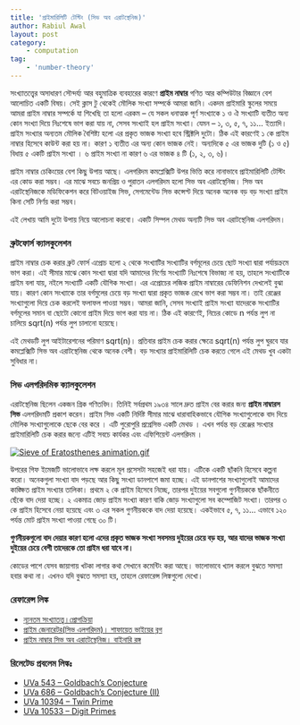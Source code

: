 ```yaml
---
title: 'প্রাইমারিলিটি টেস্টিং (সিভ অব এরাটস্থেনিজ)'
author: Rabiul Awal
layout: post
category:
    - computation
tag:
    - 'number-theory'
---
```

সংখ্যাতত্ত্বের অসাধারণ সৌন্দর্য্য আর বহুমাত্রিক ব্যবহারের কারণে **প্রাইম নাম্বার** গণিত আর কম্পিউটার বিজ্ঞানে বেশ আলোচিত একটি বিষয়। সেই ক্লাস টু থেকেই মৌলিক সংখ্যা সম্পর্কে আমরা জানি। একদম প্রাইমারি স্কুলের সময়ে আমরা প্রাইম নাম্বার সম্পর্কে যা শিখেছি তা হলো এরকম – যে সকল ধনাত্মক পূর্ণ সংখ্যাকে ১ ও ঐ সংখ্যাটি ব্যতীত অন্য কোন সংখ্যা দিয়ে নিঃশেষে ভাগ করা যায় না, সেসব সংখ্যাই হল প্রাইম সংখ্যা। যেমন – ১, ৩, ৫, ৭, ১১… ইত্যাদি। প্রাইম সংখ্যার অন্যতম মৌলিক বৈশিষ্ট্য হলো এর প্রকৃত ভাজক সংখ্যা হবে স্ট্রিক্টলি দুটো। ঠিক এই কারণেই ১ কে প্রাইম নাম্বার হিসেবে কাউন্ট করা হয় না। কারণ ১ ব্যতীত এর অন্য কোন ভাজক নেই। অন্যদিকে ৫ এর ভাজক দুটি (১ ও ৫) বিধায় ৫ একটি প্রাইম সংখ্যা । ৬ প্রাইম সংখ্যা না কারণ ৬ এর ভাজক ৪ টি (১, ২, ৩, ৬)।

প্রাইম নাম্বার চেকিংয়ের বেশ কিছু উপায় আছে। এলগরিদম কমপ্লেক্সিটি উপর ভিত্তি করে নানাভাবে প্রাইমারিলিটি টেস্টিং এর কোড করা সম্ভব। এর মাঝে সবচে জনপ্রিয় ও পুরাতন এলগরিদম হলো সিভ অব এরাটস্থেনিজ। সিভ অব এরাটস্থেনিজকে মডিফিকেশন করে বিটওয়াইজ সিভ, সেগমেন্টেড সিভ কন্সেপ্ট দিয়ে অনেক অনেক বড় বড় সংখ্যা প্রাইম কিনা সেটি নির্ণয় করা সম্ভব।

এই লেখায় আমি দুটো উপায় নিয়ে আলোচনা করবো। একটি সিম্পল মেথড অন্যটি সিভ অব এরাটস্থেনিজ এলগরিদম।

### ব্রুটফোর্স ক্যালকুলেশন 
প্রাইম নাম্বার চেক করার ব্রুট ফোর্স এপ্রোচ হলো ২ থেকে সংখ্যাটির সংখ্যাটির বর্গমূলের চেয়ে ছোট সংখ্যা দ্বারা পর্যায়ক্রমে ভাগ করা। এই সীমার মাঝে কোন সংখ্যা দ্বারা যদি আমাদের নির্ণেয় সংখ্যাটি নিঃশেষে বিভাজ্য না হয়, তাহলে সংখ্যাটিকে প্রাইম বলা যায়, নইলে সংখ্যাটি একটি যৌগিক সংখ্যা। এর এপ্রোচের লজিক প্রাইম নাম্বারের ডেফিনিশন দেখলেই বুঝা যায়। কারণ কোন সংখ্যাকে তার বর্গমুলের চেয়ে বড় সংখ্যা দ্বারা প্রকৃত ভাজক রেখে ভাগ করা সম্ভব না। তাই রেঞ্জের সংখ্যাগুলো দিয়ে চেক করলেই ফলাফল পাওয়া সম্ভব। আমরা জানি, সেসব সংখ্যাই প্রাইম সংখ্যা যাদেরকে সংখ্যাটির বর্গমূলের সমান বা ছোটো কোনো প্রাইম দিয়ে ভাগ করা যায় না। ঠিক এই কারণেই, নিচের কোডে n পর্যন্ত লুপ না চালিয়ে sqrt(n) পর্যন্ত লুপ চালানো হয়েছে।

এই মেথডটি লুপ আইটারেশনের পরিমাণ sqrt(n)। প্রতিবার প্রাইম চেক করার ক্ষেত্রে sqrt(n) পর্যন্ত লুপ ঘুরবে যার কমপ্লেক্সিটি সিভ অব এরাটস্থেনিজ থেকে অনেক বেশী। বড় সংখ্যার প্রাইমারিলিটি চেক করতে গেলে এই মেথড খুব একটা সুবিধার না।  
<script src="https://gist.github.com/rabiulcste/add74b8cf5cf5eead5bc977e439154ea.js"></script>

### সিভ এলগরিদমিক ক্যালকুলেশন 
এরাটস্থেনিজ ছিলেন একজন গ্রিক গণিতবিদ। তিনিই সর্বপ্রথম ১৯৩৪ সালে দ্রুত প্রাইম বের করার জন্য **প্রাইম নাম্বারস সিভ** এলগরিদমটি প্রকাশ করেন। প্রাইম সিভ একটি নির্দিষ্ট সীমার মাঝে ধারাবাহিকভাবে যৌগিক সংখ্যাগুলোকে বাদ দিয়ে মৌলিক সংখ্যাগুলোকে ছেকে বের করে । এটি পুরোপুরি প্রগ্রেসিভ একটি মেথড । এখন পর্যন্ত বড় রেঞ্জের সংখ্যার প্রাইমারিলিটি চেক করার জন্যে এটিই সবচে কার্যকর এবং এফিশিয়েন্ট এলগরিদম ।

[![Sieve of Eratosthenes animation.gif](https://upload.wikimedia.org/wikipedia/commons/b/b9/Sieve_of_Eratosthenes_animation.gif)](https://commons.wikimedia.org/wiki/File:Sieve_of_Eratosthenes_animation.gif#/media/File:Sieve_of_Eratosthenes_animation.gif)

উপরের গিফ ইমেজটি ভালোভাবে লক্ষ করলে মূল প্রসেসটা সহজেই ধরা যায়। এটিকে একটি ছাঁকনি হিসেবে কল্পনা করো। অনেকগুলা সংখ্যা বাদ পড়ছে আর কিছু সংখ্যা ডানপাশে জমা হচ্ছে। এই ডানপাশের সংখ্যাগুলোই আমাদের কাঙ্ক্ষিত প্রাইম সংখ্যার তালিকা। প্রথমে ২ কে প্রাইম হিসেবে নিচ্ছে, তারপর দুইয়ের সবগুলো গুণনীয়ককে ছাঁকনীতে ছেঁকে বাদ দেয়া হচ্ছে। ২ একমাত্র জোড় প্রাইম সংখ্যা কারণ বাকি জোড় সংখ্যাগুলো সব কম্পোজিট সংখ্যা। তারপর ৩ কে প্রাইম হিসেবে নেয়া হয়েছে এবং ৩ এর সকল গুণনীয়ককে বাদ দেয়া হয়েছে। একইভাবে ৫, ৭, ১১… এভাবে ১২০ পর্যন্ত মোট প্রাইম সংখ্যা পাওয়া গেছে ৩০ টি।

**গুণনীয়কগুলো বাদ দেয়ার কারণ হলো এদের প্রকৃত ভাজক সংখ্যা সবসময় দুইয়ের চেয়ে বড় হয়, আর যাদের ভাজক সংখ্যা দুইয়ের চেয়ে বেশী তাদেরকে তো প্রাইম ধরা যাবে না।**  
<script src="https://gist.github.com/rabiulcste/69dbc138cda983d0ed6b58e262cbd644.js"></script>  
কোডের পাশে যেসব জায়াগায় খটকা লাগার কথা সেখানে কমেন্টিং করা আছে। ভালোভাবে খ্যাল করলে বুঝতে সমস্যা হবার কথা না। এখনও যদি বুঝতে সমস্যা হয়, তাহলে রেফারেন্স লিঙ্কগুলো দেখো।  

### রেফারেন্স লিঙ্ক
- [ন্যূনতম সংখ্যাতত্ত্ব।প্রোগক্রিয়া](http://www.progkriya.org/gyan/basic-number-theory.html)
- [প্রাইম জেনারেটর(সিভ এলগরিদম)। শাফায়েত ভাইয়ের ব্লগ](http://www.shafaetsplanet.com/planetcoding/?p=624)
- [প্রাইম নাম্বার সিভ অব এরাটেস্থেনিজ। বাইনারি রঙ্গ ](https://binaryrongo.wordpress.com/2013/08/04/sieve-of-eratosthenes/#more-409)

### রিলেটেড প্রবলেম লিঙ্কঃ
- [UVa 543 – Goldbach’s Conjecture](http://uva.onlinejudge.org/index.php?option=com_onlinejudge&Itemid=8&category=24&page=show_problem&problem=484)
- [UVa 686 – Goldbach’s Conjecture (II)](http://uva.onlinejudge.org/index.php?option=com_onlinejudge&Itemid=8&category=24&page=show_problem&problem=627)
- [UVa 10394 – Twin Prime](http://uva.onlinejudge.org/index.php?option=com_onlinejudge&Itemid=8&category=24&page=show_problem&problem=1335)
- [UVa 10533 – Digit Primes](http://uva.onlinejudge.org/index.php?option=com_onlinejudge&Itemid=8&category=24&page=show_problem&problem=1474)

